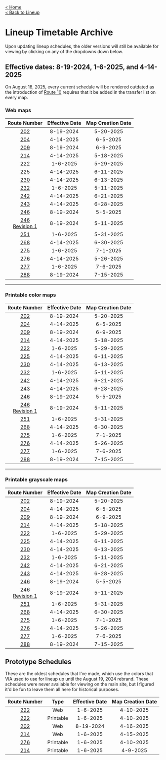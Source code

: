 <a href="https://junimeek.github.io/">< Home</a><br/>
<a href="https://junimeek.github.io/via-bus/lineup/index.html">< Back to Lineup</a>

# Lineup Timetable Archive
<p>
    Upon updating lineup schedules, the older versions will still be available for viewing by clicking on any of the dropdowns down below.
</p>

## Effective dates: 8-19-2024, 1-6-2025, and 4-14-2025

On August 18, 2025, every current schedule will be rendered outdated as the introduction of [Route 10](https://www.viainfo.net/wp-content/uploads/2025/05/2025_0818-Improvement-Map-Route-010-scaled.jpg) requires that it be added in the transfer list on every map.

### Web maps

| Route Number | Effective Date | Map Creation Date |
|:--:|:--:|:--:|
| <a target="_blank" href="https://junimeek.github.io/documents/2025/05/Schedule202.pdf">202</a> | 8-19-2024 | 5-20-2025 |
| <a target="_blank" href="https://junimeek.github.io/documents/2025/06/Schedule204.pdf">204</a> | 4-14-2025 | 6-5-2025 |
| <a target="_blank" href="https://junimeek.github.io/documents/2025/06/Schedule209.pdf">209</a> | 8-19-2024 | 6-9-2025 |
| <a target="_blank" href="https://junimeek.github.io/documents/2025/05/Schedule214.pdf">214</a> | 4-14-2025 | 5-18-2025 |
| <a target="_blank" href="https://junimeek.github.io/documents/2025/05/Schedule222.pdf">222</a> | 1-6-2025 | 5-29-2025 |
| <a target="_blank" href="https://junimeek.github.io/documents/2025/06/Schedule225.pdf">225</a> | 4-14-2025 | 6-11-2025 |
| <a target="_blank" href="https://junimeek.github.io/documents/2025/06/Schedule230.pdf">230</a> | 4-14-2025 | 6-13-2025 |
| <a target="_blank" href="https://junimeek.github.io/documents/2025/05/Schedule232.pdf">232</a> | 1-6-2025 | 5-11-2025 |
| <a target="_blank" href="https://junimeek.github.io/documents/2025/06/Schedule242.pdf">242</a> | 4-14-2025 | 6-21-2025 |
| <a target="_blank" href="https://junimeek.github.io/documents/2025/06/Schedule243.pdf">243</a> | 4-14-2025 | 6-28-2025 |
| <a target="_blank" href="https://junimeek.github.io/documents/2025/05/v1_Schedule246Web.pdf">246</a> | 8-19-2024 | 5-5-2025 |
| <a target="_blank" href="https://junimeek.github.io/documents/2025/05/Schedule246.pdf">246<br/>Revision 1</a> | 8-19-2024 | 5-11-2025 |
| <a target="_blank" href="https://junimeek.github.io/documents/2025/05/Schedule251.pdf">251</a> | 1-6-2025 | 5-31-2025 |
| <a target="_blank" href="https://junimeek.github.io/documents/2025/06/Schedule268.pdf">268</a> | 4-14-2025 | 6-30-2025 |
| <a target="_blank" href="https://junimeek.github.io/documents/2025/07/Schedule275.pdf">275</a> | 1-6-2025 | 7-1-2025 |
| <a target="_blank" href="https://junimeek.github.io/documents/2025/05/Schedule276.pdf">276</a> | 4-14-2025 | 5-26-2025 |
| <a target="_blank" href="https://junimeek.github.io/documents/2025/07/Schedule277.pdf">277</a> | 1-6-2025 | 7-6-2025 |
| <a target="_blank" href="https://junimeek.github.io/documents/2025/07/Schedule288.pdf">288</a> | 8-19-2024 | 7-15-2025 |

<hr/>

### Printable color maps

| Route Number | Effective Date | Map Creation Date |
|:--:|:--:|:--:|
| <a target="_blank" href="https://junimeek.github.io/documents/2025/05/Schedule202Printable.pdf">202</a> | 8-19-2024 | 5-20-2025 |
| <a target="_blank" href="https://junimeek.github.io/documents/2025/06/Schedule204Printable.pdf">204</a> | 4-14-2025 | 6-5-2025 |
| <a target="_blank" href="https://junimeek.github.io/documents/2025/06/Schedule209Printable.pdf">209</a> | 8-19-2024 | 6-9-2025 |
| <a target="_blank" href="https://junimeek.github.io/documents/2025/05/Schedule214Printable.pdf">214</a> | 4-14-2025 | 5-18-2025 |
| <a target="_blank" href="https://junimeek.github.io/documents/2025/05/Schedule222Printable.pdf">222</a> | 1-6-2025 | 5-29-2025 |
| <a target="_blank" href="https://junimeek.github.io/documents/2025/06/Schedule225Printable.pdf">225</a> | 4-14-2025 | 6-11-2025 |
| <a target="_blank" href="https://junimeek.github.io/documents/2025/06/Schedule230Printable.pdf">230</a> | 4-14-2025 | 6-13-2025 |
| <a target="_blank" href="https://junimeek.github.io/documents/2025/05/Schedule232Printable.pdf">232</a> | 1-6-2025 | 5-11-2025 |
| <a target="_blank" href="https://junimeek.github.io/documents/2025/06/Schedule242Printable.pdf">242</a> | 4-14-2025 | 6-21-2025 |
| <a target="_blank" href="https://junimeek.github.io/documents/2025/06/Schedule243Printable.pdf">243</a> | 4-14-2025 | 6-28-2025 |
| <a target="_blank" href="https://junimeek.github.io/documents/2025/05/v1_Schedule246Printable.pdf">246</a> | 8-19-2024 | 5-5-2025 |
| <a target="_blank" href="https://junimeek.github.io/documents/2025/05/Schedule246Printable.pdf">246<br/>Revision 1</a> | 8-19-2024 | 5-11-2025 |
| <a target="_blank" href="https://junimeek.github.io/documents/2025/05/Schedule251Printable.pdf">251</a> | 1-6-2025 | 5-31-2025 |
| <a target="_blank" href="https://junimeek.github.io/documents/2025/06/Schedule268Printable.pdf">268</a> | 4-14-2025 | 6-30-2025 |
| <a target="_blank" href="https://junimeek.github.io/documents/2025/07/Schedule275Printable.pdf">275</a> | 1-6-2025 | 7-1-2025 |
| <a target="_blank" href="https://junimeek.github.io/documents/2025/05/Schedule276-Printable.pdf">276</a> | 4-14-2025 | 5-26-2025 |
| <a target="_blank" href="https://junimeek.github.io/documents/2025/07/Schedule277Printable.pdf">277</a> | 1-6-2025 | 7-6-2025 |
| <a target="_blank" href="https://junimeek.github.io/documents/2025/07/Schedule288Printable.pdf">288</a> | 8-19-2024 | 7-15-2025 |

<hr/>

### Printable grayscale maps

| Route Number | Effective Date | Map Creation Date |
|:--:|:--:|:--:|
| <a target="_blank" href="https://junimeek.github.io/documents/2025/05/Schedule202Grayscale.pdf">202</a> | 8-19-2024 | 5-20-2025 |
| <a target="_blank" href="https://junimeek.github.io/documents/2025/06/Schedule204Grayscale.pdf">204</a> | 4-14-2025 | 6-5-2025 |
| <a target="_blank" href="https://junimeek.github.io/documents/2025/06/Schedule209Grayscale.pdf">209</a> | 8-19-2024 | 6-9-2025 |
| <a target="_blank" href="https://junimeek.github.io/documents/2025/05/Schedule214Grayscale.pdf">214</a> | 4-14-2025 | 5-18-2025 |
| <a target="_blank" href="https://junimeek.github.io/documents/2025/05/Schedule222Grayscale.pdf">222</a> | 1-6-2025 | 5-29-2025 |
| <a target="_blank" href="https://junimeek.github.io/documents/2025/06/Schedule225Grayscale.pdf">225</a> | 4-14-2025 | 6-11-2025 |
| <a target="_blank" href="https://junimeek.github.io/documents/2025/06/Schedule230Grayscale.pdf">230</a> | 4-14-2025 | 6-13-2025 |
| <a target="_blank" href="https://junimeek.github.io/documents/2025/05/Schedule232Grayscale.pdf">232</a> | 1-6-2025 | 5-11-2025 |
| <a target="_blank" href="https://junimeek.github.io/documents/2025/06/Schedule242Grayscale.pdf">242</a> | 4-14-2025 | 6-21-2025 |
| <a target="_blank" href="https://junimeek.github.io/documents/2025/06/Schedule243Grayscale.pdf">243</a> | 4-14-2025 | 6-28-2025 |
| <a target="_blank" href="https://junimeek.github.io/documents/2025/05/v1_Schedule246Grayscale.pdf">246</a> | 8-19-2024 | 5-5-2025 |
| <a target="_blank" href="https://junimeek.github.io/documents/2025/05/Schedule246Grayscale.pdf">246<br/>Revision 1</a> | 8-19-2024 | 5-11-2025 |
| <a target="_blank" href="https://junimeek.github.io/documents/2025/05/Schedule251Grayscale.pdf">251</a> | 1-6-2025 | 5-31-2025 |
| <a target="_blank" href="https://junimeek.github.io/documents/2025/06/Schedule268Grayscale.pdf">268</a> | 4-14-2025 | 6-30-2025 |
| <a target="_blank" href="https://junimeek.github.io/documents/2025/07/Schedule275Grayscale.pdf">275</a> | 1-6-2025 | 7-1-2025 |
| <a target="_blank" href="https://junimeek.github.io/documents/2025/05/Schedule276-Grayscale.pdf">276</a> | 4-14-2025 | 5-26-2025 |
| <a target="_blank" href="https://junimeek.github.io/documents/2025/07/Schedule277Grayscale.pdf">277</a> | 1-6-2025 | 7-6-2025 |
| <a target="_blank" href="https://junimeek.github.io/documents/2025/07/Schedule288Grayscale.pdf">288</a> | 8-19-2024 | 7-15-2025 |

## Prototype Schedules

These are the oldest schedules that I've made, which use the colors that VIA used to use for lineup up until the August 19, 2024 rebrand. These schedules were never available for viewing on the main site, but I figured it'd be fun to leave them all here for historical purposes.

| Route Number | Type | Effective Date | Map Creation Date |
|:--:|:--:|:--:|:--:|
| <a target="_blank" href="https://junimeek.github.io/documents/2025/04/222-Web.pdf">222</a> | Web | 1-6-2025 | 4-10-2025 |
| <a target="_blank" href="https://junimeek.github.io/documents/2025/04/222-Printable.pdf">222</a> | Printable | 1-6-2025 | 4-10-2025 |
| <a target="_blank" href="https://junimeek.github.io/documents/2025/04/202-Web.pdf">202</a> | Web | 8-19-2024 | 4-16-2025 |
| <a target="_blank" href="https://junimeek.github.io/documents/2025/04/214-Web.pdf">214</a> | Web | 1-6-2025 | 4-15-2025 |
| <a target="_blank" href="https://junimeek.github.io/documents/2025/04/276-Printable.pdf">276</a> | Printable | 1-6-2025 | 4-10-2025 |
| <a target="_blank" href="https://junimeek.github.io/documents/2025/04/214-Printable.pdf">214</a> | Printable | 1-6-2025 | 4-9-2025 |